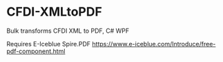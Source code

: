 # CFDI-XMLtoPDF
Bulk transforms CFDI XML to PDF, C# WPF

Requires E-Iceblue Spire.PDF 
https://www.e-iceblue.com/Introduce/free-pdf-component.html